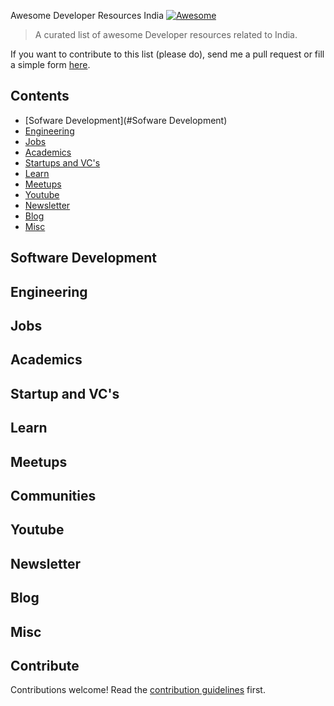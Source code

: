 Awesome Developer Resources India [![Awesome](https://awesome.re/badge.svg)](https://awesome.re)

> A curated list of awesome Developer resources related to India.

If you want to contribute to this list (please do), send me a pull request or fill a simple form [here](https://forms.gle/cRLPQyHhedHWLi1bA).

## Contents
- [Sofware Development](#Sofware Development)
- [Engineering](#Engineering)
- [Jobs](#Jobs)
- [Academics](#Academics)
- [Startups and VC's](#Startup)
- [Learn](#Learn)
- [Meetups](#Meetups)
- [Youtube](#Youtube)
- [Newsletter](#Newsletter)
- [Blog](#Blog)
- [Misc](#Misc)




## Software Development
## Engineering
## Jobs
## Academics 
## Startup and VC's
## Learn
## Meetups
## Communities
## Youtube
## Newsletter
## Blog
## Misc



## Contribute

Contributions welcome! Read the [contribution guidelines](contributing.md) first.
